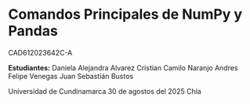 # Comandos Principales de NumPy y Pandas

CAD612023642C-A

**Estudiantes:**
Daniela Alejandra Alvarez
Cristian Camilo Naranjo
Andres Felipe Venegas
Juan Sebastián Bustos

Universidad de Cundinamarca 
30 de agostos del 2025 
Chía
